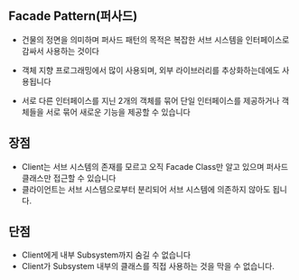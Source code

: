 ## Facade Pattern(퍼사드)
* 건물의 정면을 의미하며 퍼사드 패턴의 목적은 복잡한 서브 시스템을 인터페이스로 감싸서 사용하는 것이다

* 객체 지향 프로그래밍에서 많이 사용되며, 외부 라이브러리를 추상화하는데에도 사용됩니다

* 서로 다른 인터페이스를 지닌 2개의 객체를 묶어 단일 인터페이스를 제공하거나 객체들을 서로 묶어 새로운 기능을 제공할 수 있습니다

## 장점
* Client는 서브 시스템의 존재를 모르고 오직 Facade Class만 알고 있으며 퍼사드 클래스만 접근할 수 있습니다
* 클라이언트는 서브 시스템으로부터 분리되어 서브 시스템에 의존하지 않아도 됩니다.

## 단점
* Client에게 내부 Subsystem까지 숨길 수 없습니다
* Client가 Subsystem 내부의 클래스를 직접 사용하는 것을 막을 수 없습니다.